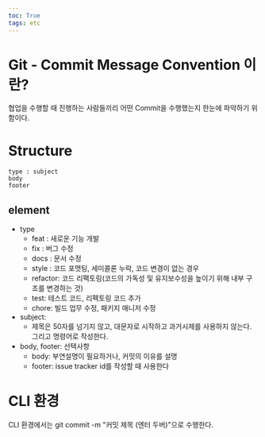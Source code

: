 ```yaml
---
toc: True
tags: etc
---
```

# Git - Commit Message Convention 이란?
협업을 수행할 때 진행하는 사람들끼리 어떤 Commit을 수행했는지 한눈에 파악하기 위함이다.

# Structure
```text
type : subject
body
footer
```
## element
* type
  * feat : 새로운 기능 개발
  * fix : 버그 수정
  * docs : 문서 수정 
  * style : 코드 포맷팅, 세미콜론 누락, 코드 변경이 없는 경우
  * refactor: 코드 리팩토링(코드의 가독성 및 유지보수성을 높이기 위해 내부 구조를 변경하는 것)
  * test: 테스트 코드, 리펙토링 코드 추가
  * chore: 빌드 업무 수정, 패키지 매니저 수정
* subject:
  * 제목은 50자를 넘기지 않고, 대문자로 시작하고 과거시제를 사용하지 않는다. 그리고 명령어로 작성한다.
* body, footer: 선택사항 
  * body: 부연설명이 필요하거나, 커밋의 이유를 설명
  * footer: issue tracker id를 작성할 때 사용한다  

# CLI 환경
CLI 환경에서는 git commit -m "커밋 제목 (엔터 두버)"으로 수행한다.
